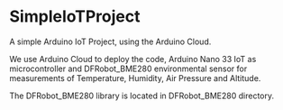 # SimpleIoTProject
A simple Arduino IoT Project, using the Arduino Cloud.

We use Arduino Cloud to deploy the code, Arduino Nano 33 IoT as microcontroller and DFRobot_BME280 environmental sensor for measurements of Temperature, Humidity, Air Pressure and Altitude.

The DFRobot_BME280 library is located in DFRobot_BME280 directory.

